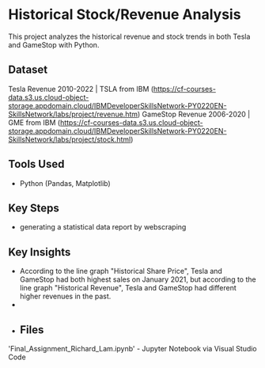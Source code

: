 # Historical Stock/Revenue Analysis 

This project analyzes the historical revenue and stock trends in both Tesla and GameStop with Python.

## Dataset
Tesla Revenue 2010-2022 | TSLA from IBM (https://cf-courses-data.s3.us.cloud-object-storage.appdomain.cloud/IBMDeveloperSkillsNetwork-PY0220EN-SkillsNetwork/labs/project/revenue.htm)
GameStop Revenue 2006-2020 | GME from IBM (https://cf-courses-data.s3.us.cloud-object-storage.appdomain.cloud/IBMDeveloperSkillsNetwork-PY0220EN-SkillsNetwork/labs/project/stock.html)

## Tools Used
- Python (Pandas, Matplotlib)

## Key Steps
- generating a statistical data report by webscraping 

## Key Insights
- According to the line graph "Historical Share Price", Tesla and GameStop had both highest sales on January 2021, but according to the line graph "Historical Revenue", Tesla and GameStop had different higher revenues in the past.  
- 
- ## Files
'Final_Assignment_Richard_Lam.ipynb' - Jupyter Notebook via Visual Studio Code
